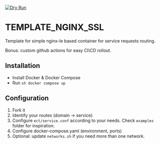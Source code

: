 [![Dry Run](https://github.com/killroy192/template-nginx-ssl/actions/workflows/dry-run.yml/badge.svg)](https://github.com/killroy192/template-nginx-ssl/actions/workflows/dry-run.yml)

# TEMPLATE_NGINX_SSL

Template for simple nginx-le based container for service requests routing.

Bonus: custom github actions for easy CI\CD rollout.

## Installation

- Install Docker & Docker Compose
- Run ```sh docker compose up```

## Configuration

1. Fork it 
2. Identify your routes (domain -> service)
3. Configure `ect/service.conf` according to your needs. Check `examples` folder for inspiration.
4. Configure docker-compose.yaml (environment, ports)
5. Optional: update `networks.sh` if you need more than one network.

